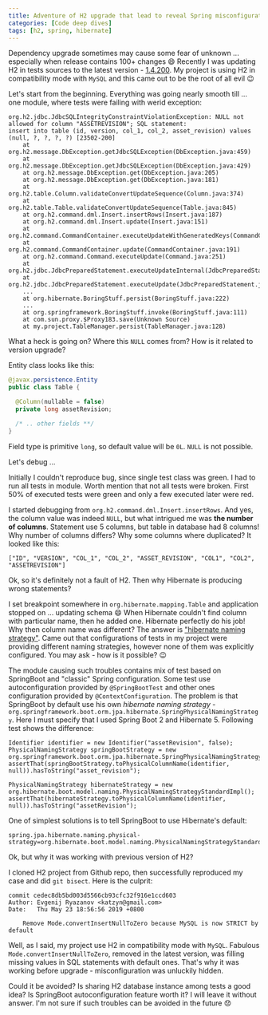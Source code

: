```yaml
---
title: Adventure of H2 upgrade that lead to reveal Spring misconfiguration in my tests
categories: [Code deep dives]
tags: [h2, spring, hibernate]
---
```


Dependency upgrade sometimes may cause some fear of unknown ... especially when release contains 100+ changes :smile:
Recently I was updating H2 in tests sources to the latest version - [1.4.200](https://github.com/h2database/h2database/releases/tag/version-1.4.200).
My project is using H2 in compatibility mode with `MySQL` and this came out to be the root of all evil :wink:

Let's start from the beginning. Everything was going nearly smooth till ... one module, where tests were failing with werid exception:
```
org.h2.jdbc.JdbcSQLIntegrityConstraintViolationException: NULL not allowed for column "ASSETREVISION"; SQL statement:
insert into table (id, version, col_1, col_2, asset_revision) values (null, ?, ?, ?, ?) [23502-200]
	at org.h2.message.DbException.getJdbcSQLException(DbException.java:459)
	at org.h2.message.DbException.getJdbcSQLException(DbException.java:429)
	at org.h2.message.DbException.get(DbException.java:205)
	at org.h2.message.DbException.get(DbException.java:181)
	at org.h2.table.Column.validateConvertUpdateSequence(Column.java:374)
	at org.h2.table.Table.validateConvertUpdateSequence(Table.java:845)
	at org.h2.command.dml.Insert.insertRows(Insert.java:187)
	at org.h2.command.dml.Insert.update(Insert.java:151)
	at org.h2.command.CommandContainer.executeUpdateWithGeneratedKeys(CommandContainer.java:272)
	at org.h2.command.CommandContainer.update(CommandContainer.java:191)
	at org.h2.command.Command.executeUpdate(Command.java:251)
	at org.h2.jdbc.JdbcPreparedStatement.executeUpdateInternal(JdbcPreparedStatement.java:191)
	at org.h2.jdbc.JdbcPreparedStatement.executeUpdate(JdbcPreparedStatement.java:152)
	...
	at org.hibernate.BoringStuff.persist(BoringStuff.java:222)
	...
	at org.springframework.BoringStuff.invoke(BoringStuff.java:111)
	at com.sun.proxy.$Proxy183.save(Unknown Source)
	at my.project.TableManager.persist(TableManager.java:128)
  ```

What a heck is going on? Where this `NULL` comes from? How is it related to version upgrade?

Entity class looks like this:
```java
@javax.persistence.Entity
public class Table {

  @Column(nullable = false)
  private long assetRevision;

  /* .. other fields **/
}

```

Field type is primitive `long`, so default value will be `0L`. `NULL` is not possible.

Let's debug ...

Initially I couldn't reproduce bug, since single test class was green.
I had to run all tests in module. Worth mention that not all tests were broken. First 50% of executed tests were green and only a few executed later were red.

I started debugging from `org.h2.command.dml.Insert.insertRows`.
And yes, the column value was indeed `NULL`, but what intrigued me was **the number of columns**.
Statement use 5 columns, but table in database had 8 columns! Why number of columns differs? Why some columns where duplicated? It looked like this:
```
["ID", "VERSION", "COL_1", "COL_2", "ASSET_REVISION", "COL1", "COL2", "ASSETREVISION"]
```

Ok, so it's definitely not a fault of H2. Then why Hibernate is producing wrong statements?

I set breakpoint somewhere in `org.hibernate.mapping.Table` and application stopped on ... updating schema :smile:
When Hibernate couldn't find column with particular name, then he added one. Hibernate perfectly do his job!
Why then column name was different? The answer is ["hibernate naming strategy"](https://www.baeldung.com/hibernate-naming-strategy).
Came out that configurations of tests in my project were providing different naming strategies, however none of them was explicitly configured.
You may ask - how is it possible? :wink:

The module causing such troubles contains mix of test based on SpringBoot and "classic" Spring configuration.
Some test use autoconfiguration provided by `@SpringBootTest` and other ones configuration provided by `@ContextConfiguration`.
The problem is that SpringBoot by default use his own *hibernate naming strategy* - `org.springframework.boot.orm.jpa.hibernate.SpringPhysicalNamingStrategy`.
Here I must specify that I used Spring Boot 2 and Hibernate 5.
Following test shows the difference:
```
Identifier identifier = new Identifier("assetRevision", false);
PhysicalNamingStrategy springBootStrategy = new org.springframework.boot.orm.jpa.hibernate.SpringPhysicalNamingStrategy();
assertThat(springBootStrategy.toPhysicalColumnName(identifier, null)).hasToString("asset_revision");

PhysicalNamingStrategy hibernateStrategy = new org.hibernate.boot.model.naming.PhysicalNamingStrategyStandardImpl();
assertThat(hibernateStrategy.toPhysicalColumnName(identifier, null)).hasToString("assetRevision");
```

One of simplest solutions is to tell SpringBoot to use Hibernate's default:
```
spring.jpa.hibernate.naming.physical-strategy=org.hibernate.boot.model.naming.PhysicalNamingStrategyStandardImpl
```

Ok, but why it was working with previous version of H2?

I cloned H2 project from Github repo, then successfully reproduced my case and did `git bisect`.
Here is the culprit:
```
commit cedec8db5bd003d5566cb93cfc32f916e1ccd603
Author: Evgenij Ryazanov <katzyn@gmail.com>
Date:   Thu May 23 18:56:56 2019 +0800

    Remove Mode.convertInsertNullToZero because MySQL is now STRICT by default
```

Well, as I said, my project use H2 in compatibility mode with `MySQL`.
Fabulous `Mode.convertInsertNullToZero`, removed in the latest version, was filling missing values in SQL statements with default ones.
That's why it was working before upgrade -  misconfiguration was unluckily hidden.

Could it be avoided? Is sharing H2 database instance among tests a good idea? Is SpringBoot autoconfiguration feature worth it?
I will leave it without answer. I'm not sure if such troubles can be avoided in the future :disappointed:
